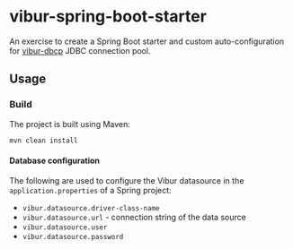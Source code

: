 # vibur-spring-boot-starter

An exercise to create a Spring Boot starter and custom auto-configuration
for [vibur-dbcp](http://www.vibur.org/#introduction) JDBC connection pool.

## Usage

### Build

The project is built using Maven:

```bash
mvn clean install
```

#### Database configuration

The following are used to configure the Vibur datasource in the `application.properties` of a Spring project:

- `vibur.datasource.driver-class-name`
- `vibur.datasource.url` - connection string of the data source
- `vibur.datasource.user`
- `vibur.datasource.password`
